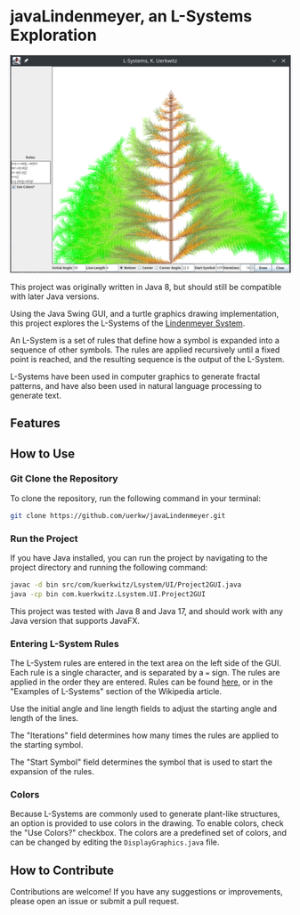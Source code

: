 # javaLindenmeyer, an L-Systems Exploration

![Screenshot of the Java Swing GUI with a Lindenmeyer System drawing](tree_example.png)

This project was originally written in Java 8, but should still be compatible with later Java versions.

Using the Java Swing GUI, and a turtle graphics drawing implementation, this project explores the L-Systems of the [Lindenmeyer System](https://en.wikipedia.org/wiki/L-system).

An L-System is a set of rules that define how a symbol is expanded into a sequence of other symbols. The rules are applied recursively until a fixed point is reached, and the resulting sequence is the output of the L-System.

L-Systems have been used in computer graphics to generate fractal patterns, and have also been used in natural language processing to generate text.

## Features

## How to Use

### Git Clone the Repository

To clone the repository, run the following command in your terminal:

```bash
git clone https://github.com/uerkw/javaLindenmeyer.git
```

### Run the Project

If you have Java installed, you can run the project by navigating to the project directory and running the following command:

```bash
javac -d bin src/com/kuerkwitz/Lsystem/UI/Project2GUI.java
java -cp bin com.kuerkwitz.Lsystem.UI.Project2GUI
```

This project was tested with Java 8 and Java 17, and should work with any Java version that supports JavaFX.

### Entering L-System Rules

The L-System rules are entered in the text area on the left side of the GUI.
Each rule is a single character, and is separated by a `=` sign. The rules are applied in the order they are entered.
Rules can be found [here](https://paulbourke.net/fractals/lsys/), or in the "Examples of L-Systems" section of the Wikipedia article.

Use the initial angle and line length fields to adjust the starting angle and length of the lines.

The "Iterations" field determines how many times the rules are applied to the starting symbol.

The "Start Symbol" field determines the symbol that is used to start the expansion of the rules.

### Colors

Because L-Systems are commonly used to generate plant-like structures, an option is provided to use colors in the drawing.
To enable colors, check the "Use Colors?" checkbox.
The colors are a predefined set of colors, and can be changed by editing the `DisplayGraphics.java` file.

## How to Contribute

Contributions are welcome! If you have any suggestions or improvements, please open an issue or submit a pull request.
